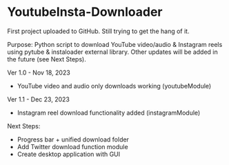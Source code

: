 # YoutubeInsta-Downloader
First project uploaded to GitHub. Still trying to get the hang of it.

Purpose:
Python script to download YouTube video/audio & Instagram reels using pytube & instaloader external library. Other updates will be added in the future (see Next Steps).

Ver 1.0 - Nov 18, 2023
- YouTube video and audio only downloads working (youtubeModule)

Ver 1.1 - Dec 23, 2023
- Instagram reel download functionality added (instagramModule)

Next Steps:
- Progress bar + unified download folder
- Add Twitter download function module
- Create desktop application with GUI

